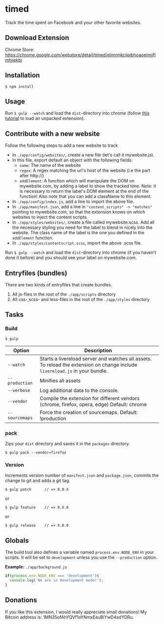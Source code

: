 # timed

Track the time spent on Facebook and your other favorite websites.

## Download Extension

Chrome Store: https://chrome.google.com/webstore/detail/timed/elimnnkcljpjbhoaoeimjjfimhjiekbj

## Installation

	$ npm install

## Usage

Run `$ gulp --watch` and load the `dist`-directory into chrome (follow [this tutorial](https://developer.chrome.com/extensions/getstarted#unpacked) to load an unpacked extension).

## Contribute with a new website

Follow the following steps to add a new website to track

- In `./app/config/websites/`, create a new file (let's call it mywebsite.js).
- In this file, export default an object with the following fields:
    - `name`: The name of the website
    - `regex`: A regex matching the url's host of the website (i.e the part after http://)
    - `addElement`: A function which will manipulate the DOM on mywebsite.com, by adding a label to show the tracked time. Note: it is necessary to return the label's DOM element at the end of the function! Also note that you can add a className to this element.
- In `./app/config/index.js`, add a line to import the above file.
- In `./app/manifest.json`, add a line in `"content_scripts" -> "matches"` pointing to mywebsite.com, so that the extension knows on which websites to inject the content scripts.
- In `./app/styles/websites/`, create a file called mywebsite.scss. Add all the necessary styling you need for the label to blend in nicely into the website. The class name of the label is the one you defined in the `addElement` function.
- In `./app/styles/contentscript.scss`, import the above .scss file.

Run `$ gulp --watch` and load the `dist`-directory into chrome (if you haven't done it before) and you should see your label on mywebsite.com.


## Entryfiles (bundles)

There are two kinds of entryfiles that create bundles.

1. All js-files in the root of the `./app/scripts` directory
2. All css-,scss- and less-files in the root of the `./app/styles` directory

## Tasks

### Build

    $ gulp


| Option         | Description                                                                                                                                           |
|----------------|-------------------------------------------------------------------------------------------------------------------------------------------------------|
| `--watch`      | Starts a livereload server and watches all assets. <br>To reload the extension on change include `livereload.js` in your bundle.                      |
| `--production` | Minifies all assets                                                                                                                                   |
| `--verbose`    | Log additional data to the console.                                                                                                                   |
| `--vendor`     | Compile the extension for different vendors (chrome, firefox, opera, edge)  Default: chrome                                                                 |
| `--sourcemaps` | Force the creation of sourcemaps. Default: !production                                                                                                |


### pack

Zips your `dist` directory and saves it in the `packages` directory.

    $ gulp pack --vendor=firefox

### Version

Increments version number of `manifest.json` and `package.json`,
commits the change to git and adds a git tag.


    $ gulp patch      // => 0.0.X

or

    $ gulp feature    // => 0.X.0

or

    $ gulp release    // => X.0.0


## Globals

The build tool also defines a variable named `process.env.NODE_ENV` in your scripts. It will be set to `development` unless you use the `--production` option.


**Example:** `./app/background.js`

```javascript
if(process.env.NODE_ENV === 'development'){
  console.log('We are in development mode!');
}
```

## Donations

If you like this extension, I would really appreciate small donations! My Bitcoin address is: 1MN35ofAhYQVf1oYNmxEeuBiYwD4sdYDRu.



